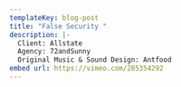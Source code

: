 ```yaml
---
templateKey: blog-post
title: "False Security "
description: |-
  Client: Allstate
  Agency: 72andSunny
  Original Music & Sound Design: Antfood
embed url: https://vimeo.com/285354292
---
```

